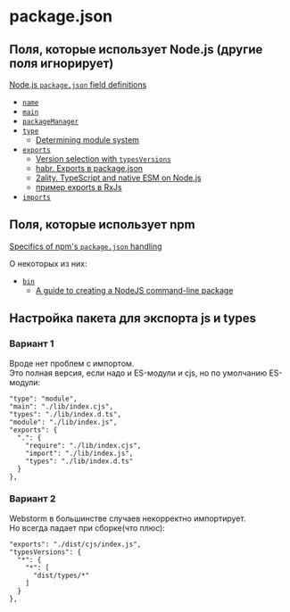 # package.json

## Поля, которые использует Node.js (другие поля игнорирует)

[Node.js `package.json` field definitions](https://nodejs.org/api/packages.html#nodejs-packagejson-field-definitions)

- [`name`](https://tinyurl.com/hs87ntxz)
- [`main`](https://tinyurl.com/3uxynps4)
- [`packageManager`](https://tinyurl.com/yckheed4)
- [`type`](https://tinyurl.com/vu76nf6n)
  - [Determining module system](https://nodejs.org/api/packages.html#determining-module-system)
- [`exports`](https://tinyurl.com/2p8rmv9f)
  - [Version selection with `typesVersions`](https://www.typescriptlang.org/docs/handbook/declaration-files/publishing.html#version-selection-with-typesversions)
  - [habr. Exports в package.json](https://habr.com/ru/company/space307/blog/546240/)
  - [2ality. TypeScript and native ESM on Node.js](https://2ality.com/2021/06/typescript-esm-nodejs.html)
  - [пример exports в RxJs](https://github.com/ReactiveX/rxjs/blob/master/package.json)
- [`imports`](https://tinyurl.com/42975ypr)

## Поля, которые использует npm

[Specifics of npm's `package.json` handling](https://docs.npmjs.com/cli/v8/configuring-npm/package-json)

О некоторых из них:

- [`bin`](https://docs.npmjs.com/cli/v8/configuring-npm/package-json#bin)
  - [A guide to creating a NodeJS command-line package](https://medium.com/netscape/a-guide-to-create-a-nodejs-command-line-package-c2166ad0452e)

## Настройка пакета для экспорта js и types

### Вариант 1

Вроде нет проблем с импортом.  
Это полная версия, если надо и ES-модули и cjs, но по умолчанию ES-модули:

```
"type": "module",
"main": "./lib/index.cjs",
"types": "./lib/index.d.ts",
"module": "./lib/index.js",
"exports": {
  ".": {
    "require": "./lib/index.cjs",
    "import": "./lib/index.js",
    "types": "./lib/index.d.ts"
  }
},
```

### Вариант 2

Webstorm в большинстве случаев некорректно импортирует.  
Но всегда падает при сборке(что плюс):

```
"exports": "./dist/cjs/index.js",
"typesVersions": {
  "*": {
    "*": [
      "dist/types/*"
    ]
  }
},
```
